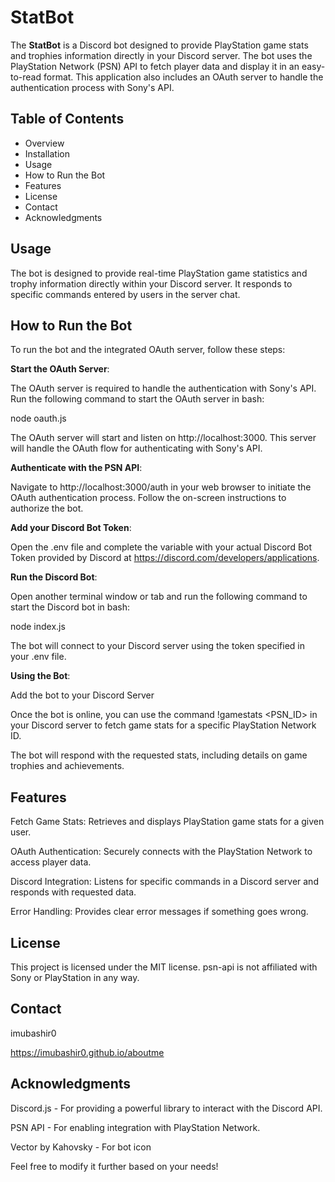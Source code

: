 # StatBot

The **StatBot** is a Discord bot designed to provide PlayStation game stats and trophies information directly in your Discord server. The bot uses the PlayStation Network (PSN) API to fetch player data and display it in an easy-to-read format. This application also includes an OAuth server to handle the authentication process with Sony's API.

## Table of Contents

- Overview
- Installation
- Usage
- How to Run the Bot
- Features
- License
- Contact
- Acknowledgments

## Usage

The bot is designed to provide real-time PlayStation game statistics and trophy information directly within your Discord server. It responds to specific commands entered by users in the server chat.

## How to Run the Bot

To run the bot and the integrated OAuth server, follow these steps:

**Start the OAuth Server**:

The OAuth server is required to handle the authentication with Sony's API.
Run the following command to start the OAuth server in bash:

node oauth.js

The OAuth server will start and listen on http://localhost:3000. This server will handle the OAuth flow for authenticating with Sony's API.

**Authenticate with the PSN API**:

Navigate to http://localhost:3000/auth in your web browser to initiate the OAuth authentication process. Follow the on-screen instructions to authorize the bot.

**Add your Discord Bot Token**:

Open the .env file and complete the variable with your actual Discord Bot Token provided by Discord at https://discord.com/developers/applications.

**Run the Discord Bot**:

Open another terminal window or tab and run the following command to start the Discord bot in bash:

node index.js

The bot will connect to your Discord server using the token specified in your .env file.

**Using the Bot**:

Add the bot to your Discord Server

Once the bot is online, you can use the command !gamestats <PSN_ID> in your Discord server to fetch game stats for a specific PlayStation Network ID.

The bot will respond with the requested stats, including details on game trophies and achievements.

## Features

Fetch Game Stats: Retrieves and displays PlayStation game stats for a given user.

OAuth Authentication: Securely connects with the PlayStation Network to access player data.

Discord Integration: Listens for specific commands in a Discord server and responds with requested data.

Error Handling: Provides clear error messages if something goes wrong.


## License

This project is licensed under the MIT license. psn-api is not affiliated with Sony or PlayStation in any way.

## Contact

imubashir0

https://imubashir0.github.io/aboutme

## Acknowledgments

Discord.js - For providing a powerful library to interact with the Discord API.

PSN API - For enabling integration with PlayStation Network.

Vector by Kahovsky - For bot icon

Feel free to modify it further based on your needs!

